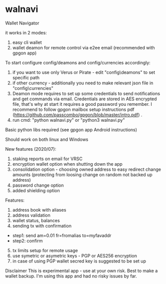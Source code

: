 # walnavi
Wallet Navigator

it works in 2 modes:
1. easy cli wallet
2. wallet deamon for remote control via e2ee email (recommended with gpgon app)

To start configure config/deamons and config/currencies accordingly:
1. if you want to use only Verus or Pirate - edit "config\deamons" to set specific path
2. if other currency - additionally you need to make relevant json file in "config\currencies"
3. Deamon mode requires to set up some credentials to send notifications and get commands via email. Credentials are stored in AES encrypted file, that's why at start it requires a good password you remember. I recommend to follow gpgon mailbox setup instructions pdf (https://github.com/passcombo/gpgon/blob/master/intro.pdf) .
4. run cmd: "python walnavi.py" or "python3 walnavi.py"

Basic python libs required (see gpgon app Android instructions)

Should work on both linux and Windows

New features (2020/07):
1. staking reports on email for VRSC
2. encryption wallet option when shutting down the app
3. consolidation option - choosing owned address to easy redirect change amounts (protecting from loosing change on random not backed up address)
4. password change option
5. added shielding option

Features:
1. address book with aliases
2. address validation
3. wallet status, balances
4. sending tx with confirmation
- step1: send am=0.01 fr=fromalias to=myfavaddr
- step2: confirm
5. tx limits setup for remote usage
6. use symetric or asymetric keys - PGP or AES256 encryption
7. in case of using PGP wallet secred key is suggested to be set up

Disclaimer
This is experimental app - use at your own risk.
Best to make a wallet backup.
I'm using this app and had no risky issues by far.


